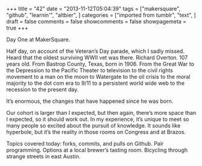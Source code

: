 +++
title = "42"
date = "2013-11-12T05:04:39"
tags = ["makersquare", "github", "learnin'", "altbier", ]
categories = ["imported from tumblr", "text", ]
draft = false
comments = false
showcomments = false
showpagemeta = true
+++

<p>Day One at MakerSquare.</p>
<p>Half day, on account of the Veteran&rsquo;s Day parade, which I sadly missed. Heard that the oldest surviving WWII vet was there. <span>Richard Overton. 107 years old. From Bastrop County, Texas, born in 1906. From the Great War to the Depression to the Pacific Theater to television to the civil rights movement to a man on the moon to Watergate to the oil crisis to the moral majority to the dot com era to 9/11 to a persistent world wide web to the recession to the present day. </span></p>
<p><span>It&rsquo;s enormous, the changes that have happened since he was born.</span></p>
<p><span>Our cohort is larger than I expected, but then again, there&rsquo;s more space than I expected, so it should work out. In my experience, it&rsquo;s unique to meet so many people so excited about the pursuit of knowledge. It sounds like hyperbole, but it&rsquo;s the reality in those rooms on Congress and at Brazos.</span></p>
<p>Topics covered today: forks, commits, and pulls on Github. Pair programming. Options at a local brewer&rsquo;s tasting room. Bicycling through strange streets in east Austin.</p>